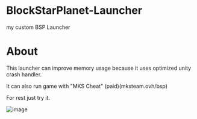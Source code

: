 # BlockStarPlanet-Launcher
my custom BSP Launcher

# About
This launcher can improve memory usage because it uses optimized unity crash handler.

It can also run game with "MKS Cheat" (paid)(mksteam.ovh/bsp)

For rest just try it.

![image](https://github.com/mksmaicja/BlockStarPlanet-Launcher/assets/118010017/f269afeb-c8c7-4d9d-bd44-aafd51e70414)
